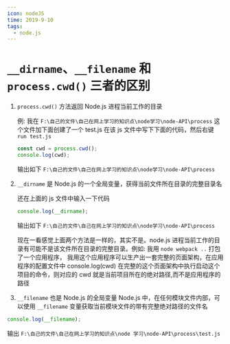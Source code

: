 ```yaml
---
icon: nodeJS
time: 2019-9-10
tags:
  - node.js
---
```


# `__dirname`、`__filename` 和 `process.cwd()` 三者的区别

1. `process.cwd()` 方法返回 Node.js 进程当前工作的目录

   例: 我在 `F:\自己的文件\自己在网上学习的知识点\node学习\node-API\process` 这个文件加下面创建了一个 test.js 在该 js 文件中写下下面的代码，然后右键 `run test.js`

   ```js
   const cwd = process.cwd();
   console.log(cwd);
   ```

   输出如下 `F:\自己的文件\自己在网上学习的知识点\node学习\node-API\process`

1. `__dirname` 是 Node.js 的一个全局变量，获得当前文件所在目录的完整目录名

   还在上面的 js 文件中输入一下代码

   ```js
   console.log(__dirname);
   ```

   输出如下 `F:\自己的文件\自己在网上学习的知识点\node学习\node-API\process`

   现在一看感觉上面两个方法是一样的，其实不是。node.js 进程当前工作的目录有可能不是该文件所在目录的完整目录。例如: 我用 `node webpack ..` 打包了一个应用程序，
   我用这个应用程序可以生产出一套完整的页面架构，在应用程序的配置文件中 console.log(cwd)
   在完整的这个页面架构中执行启动这个项目的命令，则对应的 cwd 就是当前项目所在的绝对路径,而不是应用程序的路径

1. `__filename` 也是 Node.js 的全局变量 Node.js 中，在任何模块文件内部，可以使用 `__filename` 变量获取当前模块文件的带有完整绝对路径的文件名

```js
console.log(__filename);
```

输出 `F:\自己的文件\自己在网上学习的知识点\node 学习\node-API\process\test.js`

